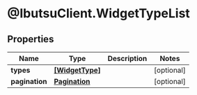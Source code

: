 # @IbutsuClient.WidgetTypeList

## Properties

Name | Type | Description | Notes
------------ | ------------- | ------------- | -------------
**types** | [**[WidgetType]**](WidgetType.md) |  | [optional] 
**pagination** | [**Pagination**](Pagination.md) |  | [optional] 


